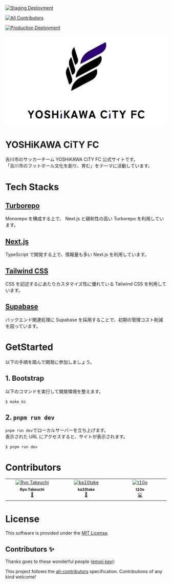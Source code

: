 [![Staging Deployment](https://github.com/yoshikawacityfc/yoshikawacityfc/actions/workflows/staging.yml/badge.svg)](https://github.com/yoshikawacityfc/yoshikawacityfc/actions/workflows/staging.yml)
<!-- ALL-CONTRIBUTORS-BADGE:START - Do not remove or modify this section -->
[![All Contributors](https://img.shields.io/badge/all_contributors-3-orange.svg?style=flat-square)](#contributors-)
<!-- ALL-CONTRIBUTORS-BADGE:END -->
[![Production Deployment](https://github.com/yoshikawacityfc/yoshikawacityfc/actions/workflows/production.yml/badge.svg)](https://github.com/yoshikawacityfc/yoshikawacityfc/actions/workflows/production.yml)

![YOSHiKAWA CiTY FC](docs/images/splash.png "YOSHiKAWA CiTY FC")

YOSHiKAWA CiTY FC
=================

吉川市のサッカーチーム YOSHiKAWA CiTY FC 公式サイトです。  
「吉川市のフットボール文化を創り、育む」をテーマに活動しています。

# Tech Stacks

## [Turborepo](https://turbo.build/repo)

Monorepo を構成する上で、 Next.js と親和性の高い Turborepo を利用しています。

## [Next.js](https://nextjs.org/)

TypeScript で開発する上で、情報量も多い Next.js を利用しています。

## [Tailwind CSS](https://tailwindcss.com/)

CSS を記述するにあたりカスタマイズ性に優れている Tailwind CSS を利用しています。

## [Supabase](https://supabase.com/)

バックエンド関連処理に Supabase を採用することで、初期の管理コスト削減を図っています。

# GetStarted

以下の手順を踏んで開発に参加しましょう。

## 1. Bootstrap

以下のコマンドを実行して開発環境を整えます。

```shell
$ make bs
```

## 2. `pnpm run dev`

`pnpm run dev`でローカルサーバーを立ち上げます。  
表示された URL にアクセスすると、サイトが表示されます。

```shell
$ pnpm run dev
```

# Contributors

<!-- ALL-CONTRIBUTORS-LIST:START - Do not remove or modify this section -->
<!-- prettier-ignore-start -->
<!-- markdownlint-disable -->
<table>
  <tbody>
    <tr>
      <td align="center" valign="top" width="14.28%"><a href="https://ripomoea.com/"><img src="https://avatars.githubusercontent.com/u/19267812?v=4?s=100" width="100px;" alt="Ryo Takeuchi"/><br /><sub><b>Ryo Takeuchi</b></sub></a><br /><a href="#maintenance-tatsutakein" title="Maintenance">🚧</a></td>
      <td align="center" valign="top" width="14.28%"><a href="https://github.com/ka10take"><img src="https://avatars.githubusercontent.com/u/70331644?v=4?s=100" width="100px;" alt="ka10take"/><br /><sub><b>ka10take</b></sub></a><br /><a href="#maintenance-ka10take" title="Maintenance">🚧</a></td>
      <td align="center" valign="top" width="14.28%"><a href="https://flaque.t10o.one"><img src="https://avatars.githubusercontent.com/u/55011568?v=4?s=100" width="100px;" alt="t10o"/><br /><sub><b>t10o</b></sub></a><br /><a href="https://github.com/yoshikawacityfc/yoshikawacityfc/commits?author=t10o" title="Code">💻</a></td>
    </tr>
  </tbody>
</table>

<!-- markdownlint-restore -->
<!-- prettier-ignore-end -->

<!-- ALL-CONTRIBUTORS-LIST:END -->

# License

This software is provided under the [MIT License](LICENSE).

## Contributors ✨

Thanks goes to these wonderful people ([emoji key](https://allcontributors.org/docs/en/emoji-key)):

<!-- ALL-CONTRIBUTORS-LIST:START - Do not remove or modify this section -->
<!-- prettier-ignore-start -->
<!-- markdownlint-disable -->
<!-- markdownlint-restore -->
<!-- prettier-ignore-end -->
<!-- ALL-CONTRIBUTORS-LIST:END -->

This project follows the [all-contributors](https://github.com/all-contributors/all-contributors) specification. Contributions of any kind welcome!